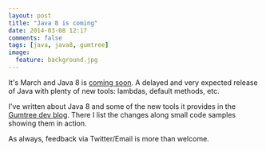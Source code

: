```yaml
---
layout: post
title: "Java 8 is coming"
date: 2014-03-08 12:17
comments: false
tags: [java, java8, gumtree]
image:
  feature: background.jpg
---
```


It's March and Java 8 is [coming soon](https://blogs.oracle.com/java/entry/java_se_8_schedule). A delayed and very expected release of Java with plenty of new tools: lambdas, default methods, etc.

<!-- more -->

I've written about Java 8 and some of the new tools it provides in the [Gumtree dev blog](https://medium.com/@GumtreeDevTeam/java-8-is-coming-66d89c4e332b). There I list the changes along small code samples showing them in action. 

As always, feedback via Twitter/Email is more than welcome.
